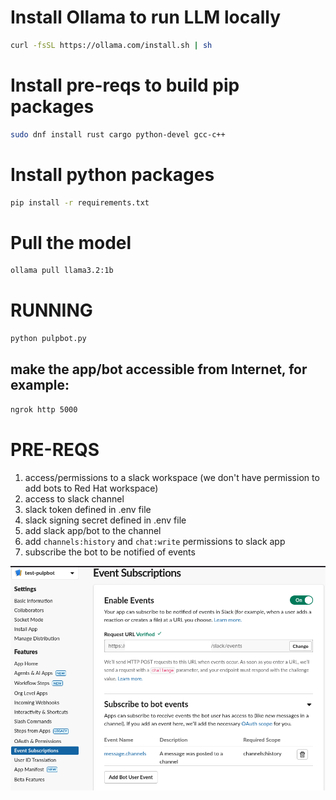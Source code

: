 # Install Ollama to run LLM locally
```bash
curl -fsSL https://ollama.com/install.sh | sh
```

# Install pre-reqs to build pip packages
```bash
sudo dnf install rust cargo python-devel gcc-c++
```

# Install python packages
```bash
pip install -r requirements.txt
```

# Pull the model
```bash
ollama pull llama3.2:1b
```

# RUNNING
```bash
python pulpbot.py
```

## make the app/bot accessible from Internet, for example:
```bash
ngrok http 5000
```


# PRE-REQS

1. access/permissions to a slack workspace (we don't have permission to add bots to Red Hat workspace)
2. access to slack channel
3. slack token defined in .env file
4. slack signing secret defined in .env file
5. add slack app/bot to the channel
6. add `channels:history` and `chat:write` permissions to slack app
7. subscribe the bot to be notified of events

![event subscription](image.png)


